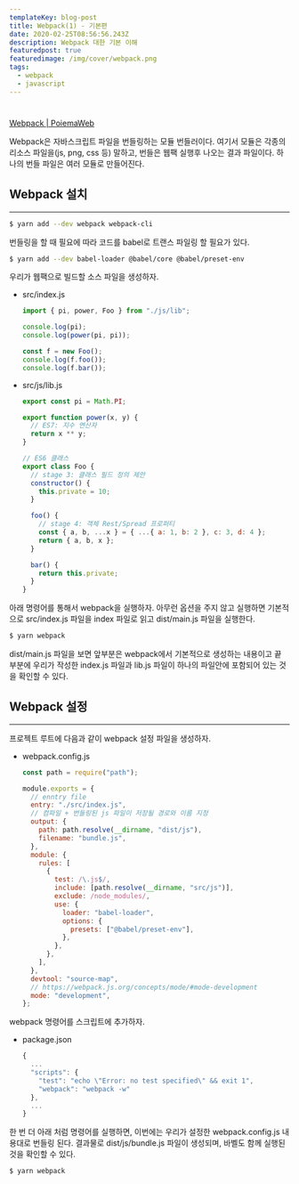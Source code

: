 ```yaml
---
templateKey: blog-post
title: Webpack(1) - 기본편
date: 2020-02-25T08:56:56.243Z
description: Webpack 대한 기본 이해
featuredpost: true
featuredimage: /img/cover/webpack.png
tags:
  - webpack
  - javascript
---
```


#

[Webpack | PoiemaWeb](https://poiemaweb.com/es6-babel-webpack-2)

Webpack은 자바스크립트 파일을 번들링하는 모듈 번들러이다. 여기서 모듈은 각종의 리소스 파일을(js, png, css 등) 말하고, 번들은 웹팩 실행후 나오는 결과 파일이다. 하나의 번들 파일은 여러 모듈로 만들어진다.

## Webpack 설치

---

```bash
$ yarn add --dev webpack webpack-cli
```

번들링을 할 때 필요에 따라 코드를 babel로 트랜스 파일링 할 필요가 있다.

```bash
$ yarn add --dev babel-loader @babel/core @babel/preset-env
```

우리가 웹팩으로 빌드할 소스 파일을 생성하자.

- src/index.js

  ```jsx
  import { pi, power, Foo } from "./js/lib";

  console.log(pi);
  console.log(power(pi, pi));

  const f = new Foo();
  console.log(f.foo());
  console.log(f.bar());
  ```

- src/js/lib.js

  ```jsx
  export const pi = Math.PI;

  export function power(x, y) {
    // ES7: 지수 연산자
    return x ** y;
  }

  // ES6 클래스
  export class Foo {
    // stage 3: 클래스 필드 정의 제안
    constructor() {
      this.private = 10;
    }

    foo() {
      // stage 4: 객체 Rest/Spread 프로퍼티
      const { a, b, ...x } = { ...{ a: 1, b: 2 }, c: 3, d: 4 };
      return { a, b, x };
    }

    bar() {
      return this.private;
    }
  }
  ```

아래 명령어를 통해서 webpack을 실행하자. 아무런 옵션을 주지 않고 실행하면 기본적으로 src/index.js 파일을 index 파일로 읽고 dist/main.js 파일을 실행한다.

```bash
$ yarn webpack
```

dist/main.js 파일을 보면 앞부분은 webpack에서 기본적으로 생성하는 내용이고 끝 부분에 우리가 작성한 index.js 파일과 lib.js 파일이 하나의 파일안에 포함되어 있는 것을 확인할 수 있다.

## Webpack 설정

---

프로젝트 루트에 다음과 같이 webpack 설정 파일을 생성하자.

- webpack.config.js

  ```jsx
  const path = require("path");

  module.exports = {
    // enntry file
    entry: "./src/index.js",
    // 컴파일 + 번들링된 js 파일이 저장될 경로와 이름 지정
    output: {
      path: path.resolve(__dirname, "dist/js"),
      filename: "bundle.js",
    },
    module: {
      rules: [
        {
          test: /\.js$/,
          include: [path.resolve(__dirname, "src/js")],
          exclude: /node_modules/,
          use: {
            loader: "babel-loader",
            options: {
              presets: ["@babel/preset-env"],
            },
          },
        },
      ],
    },
    devtool: "source-map",
    // https://webpack.js.org/concepts/mode/#mode-development
    mode: "development",
  };
  ```

webpack 명령어를 스크립트에 추가하자.

- package.json

  ```jsx
  {
  	...
    "scripts": {
      "test": "echo \"Error: no test specified\" && exit 1",
      "webpack": "webpack -w"
    },
  	...
  }
  ```

한 번 더 아래 처럼 명령어를 실행하면, 이번에는 우리가 설정한 webpack.config.js 내용대로 번들링 된다. 결과물로 dist/js/bundle.js 파일이 생성되며, 바벨도 함께 실행된 것을 확인할 수 있다.

```bash
$ yarn webpack
```
